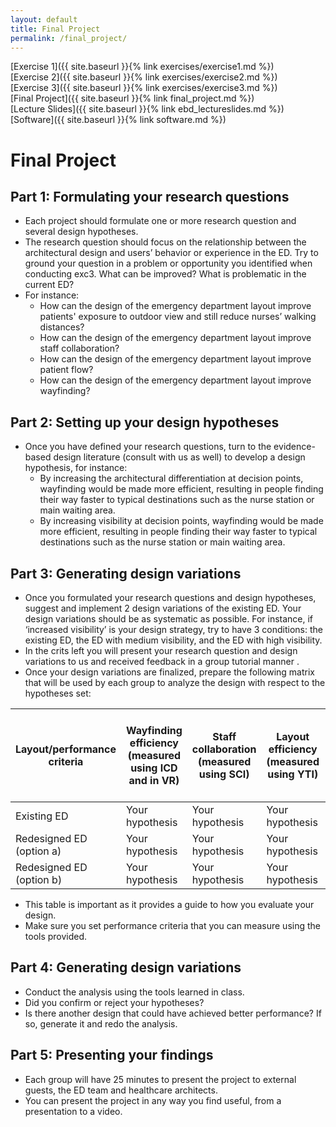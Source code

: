 ```yaml
---
layout: default
title: Final Project
permalink: /final_project/
---
```



[Exercise 1]({{ site.baseurl }}{% link exercises/exercise1.md %})\
[Exercise 2]({{ site.baseurl }}{% link exercises/exercise2.md %})\
[Exercise 3]({{ site.baseurl }}{% link exercises/exercise3.md %})\
[Final Project]({{ site.baseurl }}{% link final_project.md %})\
[Lecture Slides]({{ site.baseurl }}{% link ebd_lectureslides.md %})\
[Software]({{ site.baseurl }}{% link software.md %})

# Final Project

## Part 1: Formulating your research questions 
* Each project should formulate one or more research question and several design hypotheses.
* The research question should focus on the relationship between the architectural design and users’ behavior or experience in the ED. Try to ground your question in a problem or   opportunity you identified when conducting exc3. What can be improved? What is problematic in the current ED?
* For instance:
  * How can the design of the emergency department layout improve patients' exposure to outdoor view and still reduce nurses’ walking distances?
  * How can the design of the emergency department layout improve staff collaboration? 
  * How can the design of the emergency department layout improve patient flow? 
  * How can the design of the emergency department layout improve wayfinding? 

## Part 2: Setting up your design hypotheses
* Once you have defined your research questions, turn to the evidence-based design literature (consult with us as well) to develop a design hypothesis, for instance:
  * By increasing the architectural differentiation at decision points, wayfinding would be made more efficient, resulting in people finding their way faster to typical               destinations such as the nurse station or main waiting area.
  * By increasing visibility at decision points, wayfinding would be made more efficient, resulting in people finding their way faster to typical destinations such as the nurse       station or main waiting area.

## Part 3: Generating design variations
* Once you formulated your research questions and design hypotheses, suggest and implement 2 design variations of the existing ED. Your design variations should be as systematic     as possible. For instance, if ‘increased visibility’ is your design strategy, try to have 3 conditions: the existing ED, the ED with medium visibility, and the ED with high       visibility.
* In the crits left you will present your research question and design variations to us and received feedback in a group tutorial manner .
* Once your design variations are finalized, prepare the following matrix that will be used by each group to analyze the design with respect to the hypotheses set:

| Layout/performance criteria | Wayfinding efficiency (measured using ICD and in VR) | Staff collaboration (measured using SCI) | Layout efficiency (measured using YTI) | Patients’ visual  exposure to outdoor view (measured using VR) |
|-|-|-|-|-|
| Existing ED | Your hypothesis | Your hypothesis | Your hypothesis | Your hypothesis |
| Redesigned ED (option a) | Your hypothesis | Your hypothesis | Your hypothesis | Your hypothesis |
| Redesigned ED (option b) | Your hypothesis | Your hypothesis | Your hypothesis | Your hypothesis |

* This table is important as it provides a guide to how you evaluate your design.
* Make sure you set performance criteria that you can measure using the tools provided.

## Part 4: Generating design variations
* Conduct the analysis using the tools learned in class.
* Did you confirm or reject your hypotheses?
* Is there another design that could have achieved better performance? If so, generate it and redo the analysis.

## Part 5: Presenting your findings
* Each group will have 25 minutes to present the project to external guests, the ED team and healthcare architects.
* You can present the project in any way you find useful, from a presentation to a video.


